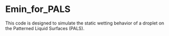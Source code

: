 # Emin_for_PALS
This code is designed to simulate the static wetting behavior of a droplet on the Patterned Liquid Surfaces (PALS).
